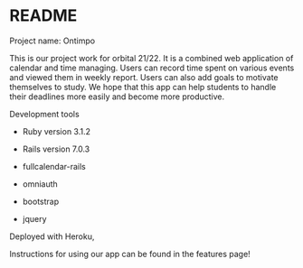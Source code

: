 # README

Project name: Ontimpo

This is our project work for orbital 21/22. It is a combined web application of calendar and time managing. Users can record time spent on various events and viewed them in weekly report. Users can also add goals to motivate themselves to study. We hope that this app can help students to handle their deadlines more easily and become more productive.


Development tools

* Ruby version 3.1.2

* Rails version 7.0.3

* fullcalendar-rails

* omniauth

* bootstrap

* jquery

Deployed with Heroku,

Instructions for using our app can be found in the features page!



